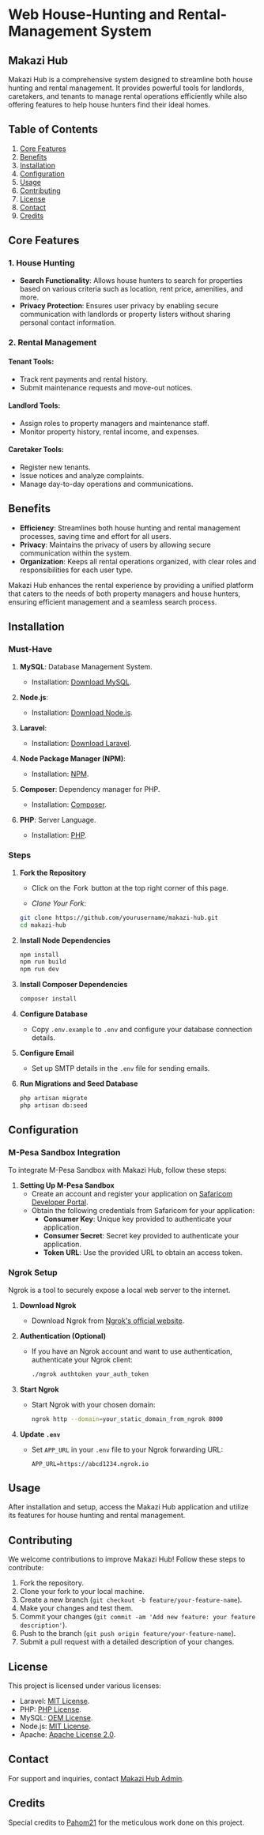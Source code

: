 # Web House-Hunting and Rental-Management System
## Makazi Hub

Makazi Hub is a comprehensive system designed to streamline both house hunting and rental management. It provides powerful tools for landlords, caretakers, and tenants to manage rental operations efficiently while also offering features to help house hunters find their ideal homes.

## Table of Contents

1. [Core Features](#core-features)
2. [Benefits](#benefits)
3. [Installation](#installation)
4. [Configuration](#configuration)
5. [Usage](#usage)
6. [Contributing](#contributing)
7. [License](#license)
8. [Contact](#contact)
9. [Credits](#credits)

## Core Features

### 1. House Hunting

- **Search Functionality**: Allows house hunters to search for properties based on various criteria such as location, rent price, amenities, and more.
- **Privacy Protection**: Ensures user privacy by enabling secure communication with landlords or property listers without sharing personal contact information.

### 2. Rental Management

#### Tenant Tools:
- Track rent payments and rental history.
- Submit maintenance requests and move-out notices.

#### Landlord Tools:
- Assign roles to property managers and maintenance staff.
- Monitor property history, rental income, and expenses.

#### Caretaker Tools:
- Register new tenants.
- Issue notices and analyze complaints.
- Manage day-to-day operations and communications.

## Benefits

- **Efficiency**: Streamlines both house hunting and rental management processes, saving time and effort for all users.
- **Privacy**: Maintains the privacy of users by allowing secure communication within the system.
- **Organization**: Keeps all rental operations organized, with clear roles and responsibilities for each user type.

Makazi Hub enhances the rental experience by providing a unified platform that caters to the needs of both property managers and house hunters, ensuring efficient management and a seamless search process.

## Installation

### Must-Have

1. **MySQL**: Database Management System.
   - Installation: [Download MySQL](https://dev.mysql.com/downloads/installer/).

2. **Node.js**:
   - Installation: [Download Node.js](https://nodejs.org/en/download/package-manager).

3. **Laravel**:
   - Installation: [Download Laravel](https://laravel.com/docs/11.x/installation).

4. **Node Package Manager (NPM)**:
   - Installation: [NPM](https://www.npmjs.com/).

5. **Composer**: Dependency manager for PHP.
   - Installation: [Composer](https://getcomposer.org/).

6. **PHP**: Server Language.
   - Installation: [PHP](https://www.php.net/downloads.php).

### Steps

1. ⁠**Fork the Repository**
   - Click on the ⁠ Fork ⁠ button at the top right corner of this page.

   - *Clone Your Fork*:
   ```bash
   git clone https://github.com/yourusername/makazi-hub.git
   cd makazi-hub
   ```

2. **Install Node Dependencies**
   ```bash
   npm install
   npm run build
   npm run dev
   ```

3. **Install Composer Dependencies**
   ```bash
   composer install
   ```

4. **Configure Database**
   - Copy `.env.example` to `.env` and configure your database connection details.

5. **Configure Email**
   - Set up SMTP details in the `.env` file for sending emails.

6. **Run Migrations and Seed Database**
   ```bash
   php artisan migrate
   php artisan db:seed
   ```

## Configuration

### M-Pesa Sandbox Integration

To integrate M-Pesa Sandbox with Makazi Hub, follow these steps:

1. **Setting Up M-Pesa Sandbox**
   - Create an account and register your application on [Safaricom Developer Portal](https://developer.safaricom.co.ke/).
   - Obtain the following credentials from Safaricom for your application:
     - **Consumer Key**: Unique key provided to authenticate your application.
     - **Consumer Secret**: Secret key provided to authenticate your application.
     - **Token URL**: Use the provided URL to obtain an access token.

### Ngrok Setup

Ngrok is a tool to securely expose a local web server to the internet.

1. **Download Ngrok**
   - Download Ngrok from [Ngrok's official website](https://ngrok.com/download).

2. **Authentication (Optional)**
   - If you have an Ngrok account and want to use authentication, authenticate your Ngrok client:
     ```bash
     ./ngrok authtoken your_auth_token
     ```

3. **Start Ngrok**
   - Start Ngrok with your chosen domain:
     ```bash
     ngrok http --domain=your_static_domain_from_ngrok 8000
     ```

4. **Update `.env`**
   - Set `APP_URL` in your `.env` file to your Ngrok forwarding URL:
     ```dotenv
     APP_URL=https://abcd1234.ngrok.io
     ```

## Usage

After installation and setup, access the Makazi Hub application and utilize its features for house hunting and rental management.

## Contributing

We welcome contributions to improve Makazi Hub! Follow these steps to contribute:
1. Fork the repository.
2. Clone your fork to your local machine.
3. Create a new branch (`git checkout -b feature/your-feature-name`).
4. Make your changes and test them.
5. Commit your changes (`git commit -am 'Add new feature: your feature description'`).
6. Push to the branch (`git push origin feature/your-feature-name`).
7. Submit a pull request with a detailed description of your changes.

## License

This project is licensed under various licenses:
- Laravel: [MIT License](https://github.com/git/git-scm.com/blob/main/MIT-LICENSE.txt).
- PHP: [PHP License](https://www.php.net/license/3_01.txt).
- MySQL: [OEM License](https://www.mysql.com/about/legal/licensing/oem/).
- Node.js: [MIT License](https://github.com/nodejs/node/blob/main/LICENSE).
- Apache: [Apache License 2.0](https://apache.org/licenses/LICENSE-2.0).

## Contact

For support and inquiries, contact [Makazi Hub Admin](mailto:dennis.wanjiku@strathmore.edu,elvis.makara@strathmore.edu?subject=Github:Makazi-hub-Support).

## Credits

Special credits to [Pahom21](https://github.com/Pahom21) for the meticulous work done on this project.
